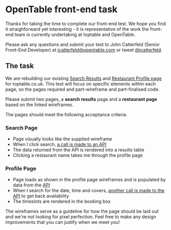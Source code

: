 OpenTable front-end task
========================

Thanks for taking the time to complete our front-end test.  We hope you find it straighforward yet interesting - it is representative of the work the front-end team is currently undertaking at toptable and OpenTable.

Please ask any questions and submit your test to John Catterfeld (Senior Front-End Developer) at jcatterfeld@opentable.com or tweet [@jcatterfeld][tweet].

## The task

We are rebuilding our existing [Search Results][livesearchresults] and [Restaurant Profile page][liverestaurantprofile] for toptable.co.uk.  This test will focus on specific elements within each page, so the pages required and part-wireframe and part-finalised code.

Please submit two pages, a **search results** page and a **restaurant page** based on the linked wireframes.

The pages should meet the following acceptance criteria.

### Search Page
- Page visually looks like the supplied wireframe
- When I click search, [a call is made to an API][api]
- The data returned from the API is rendered into a results table
- Clicking a restaurant name takes me through the profile page

### Profile Page
- Page loads as shown in the profile page wireframes and is populated by data from the [API][api-rid]
- When I search for the date, time and covers, [another call is made to the API][api-availability] to get back availability
- The timeslots are rendered in the booking box

The wireframes serve as a guideline for how the page should be laid out and we're not looking for pixel perfection. Feel free to make any design improvements that you can justify when we meet you!

[tweet]: http://www.twitter.com/jcatterfeld
[mailto]: mailto:jcatterfeld@opentable.com,bholland@opentable.com
[livesearchresults]: http://www.toptable.co.uk/s/?datetime=31/12/2013%2019:00&covers=2&metroid=72&regionids=5322&tests=EnableHistory
[liverestaurantprofile]: http://www.toptable.co.uk/roux-at-the-landau
[api]: https://raw.github.com/opentable/front-end/master/test/example-data.json
[api-rid]: https://raw.github.com/opentable/front-end/master/test/example-data.json?restaurantId=1234
[api-availability]: https://raw.github.com/opentable/front-end/master/test/example-data.json?restaurantId=1234&datetime=01/01/2014%2019:00&covers=2
